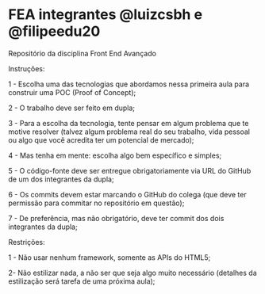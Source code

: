 # FEA integrantes @luizcsbh e @filipeedu20
Repositório da disciplina Front End Avançado

Instruções:

1 - Escolha uma das tecnologias que abordamos nessa primeira aula para construir uma POC (Proof of Concept);

2 - O trabalho deve ser feito em dupla;

3 - Para a escolha da tecnologia, tente pensar em algum problema que te motive resolver (talvez algum problema real do seu trabalho, vida pessoal ou algo que você acredita ter um potencial de mercado);

4 - Mas tenha em mente: escolha algo bem específico e simples;

5 - O código-fonte deve ser entregue obrigatoriamente via URL do GitHub de um dos integrantes da dupla;

6 - Os commits devem estar marcando o GitHub do colega (que deve ter permissão para commitar no repositório em questão);

7 - De preferência, mas não obrigatório, deve ter commit dos dois integrantes da dupla;

Restrições:

1 - Não usar nenhum framework, somente as APIs do HTML5;

2- Não estilizar nada, a não ser que seja algo muito necessário (detalhes da estilização será tarefa de uma próxima aula);
